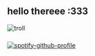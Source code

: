 ## hello thereee :333
![troll](/output.gif)
###
[![spotify-github-profile](https://spotify-github-profile.vercel.app/api/view?uid=314i44rwsen4axs4kpaolrn52ctq&cover_image=true&theme=natemoo-re&show_offline=false&background_color=121212&interchange=false&bar_color=53b14f&bar_color_cover=false)](https://spotify-github-profile.vercel.app/api/view?uid=314i44rwsen4axs4kpaolrn52ctq&redirect=true)
